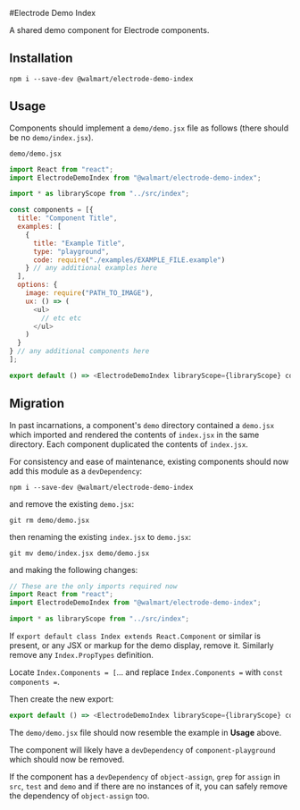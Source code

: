#Electrode Demo Index

A shared demo component for Electrode components.

## Installation

`npm i --save-dev @walmart/electrode-demo-index`

## Usage

Components should implement a `demo/demo.jsx` file as follows (there should be no
`demo/index.jsx`).

`demo/demo.jsx`

```js
import React from "react";
import ElectrodeDemoIndex from "@walmart/electrode-demo-index";

import * as libraryScope from "../src/index";

const components = [{
  title: "Component Title",
  examples: [
    {
      title: "Example Title",
      type: "playground",
      code: require("./examples/EXAMPLE_FILE.example")
    } // any additional examples here
  ],
  options: {
    image: require("PATH_TO_IMAGE"),
    ux: () => (
      <ul>
        // etc etc
      </ul>
    )
  }
} // any additional components here
];

export default () => <ElectrodeDemoIndex libraryScope={libraryScope} components={components} />;

```

## Migration

In past incarnations, a component's `demo` directory contained a `demo.jsx` which
imported and rendered the contents of `index.jsx` in the same directory. Each component
duplicated the contents of `index.jsx`.

For consistency and ease of maintenance, existing components should now add this module as a
`devDependency`:

`npm i --save-dev @walmart/electrode-demo-index`

 and remove the existing `demo.jsx`:

`git rm demo/demo.jsx`

then renaming the existing `index.jsx` to `demo.jsx`:

`git mv demo/index.jsx demo/demo.jsx`

 and making the following changes:

```js
// These are the only imports required now
import React from "react";
import ElectrodeDemoIndex from "@walmart/electrode-demo-index";

import * as libraryScope from "../src/index";
```

If `export default class Index extends React.Component` or similar is present, or any JSX or
markup for the demo display, remove it. Similarly remove any `Index.PropTypes` definition.

Locate `Index.Components = [`... and replace `Index.Components =` with `const components =`.

Then create the new export:

```js
export default () => <ElectrodeDemoIndex libraryScope={libraryScope} components={components} />;
```

The `demo/demo.jsx` file should now resemble the example in **Usage** above.

The component will likely have a `devDependency` of `component-playground` which should now be removed.

If the component has a `devDependency` of `object-assign`, `grep` for `assign` in `src`, `test` and `demo`
and if there are no instances of it, you can safely remove the dependency of `object-assign` too.

